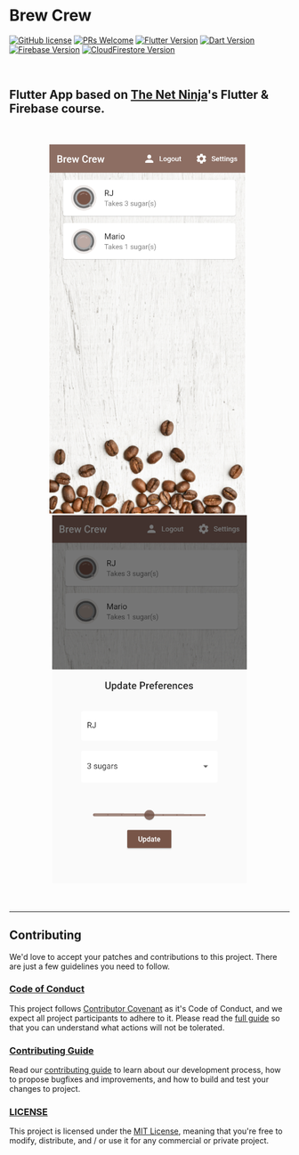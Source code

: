 # Brew Crew

[![GitHub license](https://img.shields.io/badge/License-MIT-blue.svg)](./LICENSE) [![PRs Welcome](https://img.shields.io/badge/PRs-Welcome-brightgreen.svg)](./CONTRIBUTING.md)
[![Flutter Version](https://img.shields.io/badge/Flutter-2.5.3-5DC4FE.svg)](https://flutter.dev)
[![Dart Version](https://img.shields.io/badge/Dart-2.14.4-305AB3.svg)](https://dart.dev)
[![Firebase Version](https://img.shields.io/badge/Firebase-9.0.2-f5Cb2b.svg)](https://pub.dev/packages/firebase)
[![CloudFirestore Version](https://img.shields.io/badge/Cloud_Firestore-2.14.4-f5Cb2b.svg)](https://pub.dev/packages/cloud_firestore)

<br>

## Flutter App based on [The Net Ninja](https://github.com/iamshaunjp)'s Flutter & Firebase course.

<br>
<br>
<center>
<img src='brew_crew.png'>&nbsp;&nbsp;<img src='brew_crew_update-preferences.png'>
</center>
<br>
<br>

---

## Contributing

We'd love to accept your patches and contributions to this project. There are just a few guidelines you need to follow.

### [Code of Conduct](./CODE_OF_CONDUCT.md)

This project follows [Contributor Covenant](https://www.contributor-covenant.org/)
as it's Code of Conduct, and we expect all project participants to adhere to it.
Please read the [full guide](./CODE_OF_CONDUCT.md) so that you can understand
what actions will not be tolerated.

### [Contributing Guide](./CONTRIBUTING.md)

Read our [contributing guide](./CONTRIBUTING.md) to learn about our development process, how to propose bugfixes and improvements, and how to build and test your changes to project.

### [LICENSE](./LICENSE)

This project is licensed under the [MIT License](./LICENSE), meaning that you're free to modify, distribute, and / or use it for any commercial or private project.
